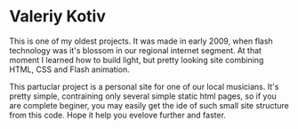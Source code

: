 # Valeriy Kotiv

This is one of my oldest projects. It was made in early 2009, when flash technology was it's blossom in our regional internet segment. At that moment I learned how to build light, but pretty looking site combining HTML, CSS and Flash animation.

This partuclar project is a personal site for one of our local musicians. It's pretty simple, contraining only several simple static html pages, so if you are complete beginer, you may easily get the ide of such small site structure from this code. Hope it help you evelove further and faster.
